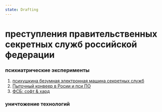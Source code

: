 ```yaml
---
state: Drafting
---
```

# преступления правительственных секретных служб российской федерации

### психиатрические эксперименты

  1. [психушкина безумная электронная машина секретных служб](/axis9/issues/ss/automated_psy_machine.md)
  2. [Пыточный конвеер в Росии и пси ПО](Zudo_and_psych_facility.md)
  3. [ФСБ: софт & хард ](/axis9/issues/ss/fss_software_hardware.md)
### уничтожение технологий
    